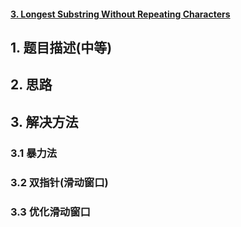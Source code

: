 #### [3. Longest Substring Without Repeating Characters](https://leetcode-cn.com/problems/longest-substring-without-repeating-characters/)

## 1. 题目描述\(中等\)

## 2. 思路

## 3. 解决方法

### 3.1 暴力法

### 3.2 双指针\(滑动窗口\)

### 3.3 优化滑动窗口



